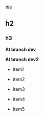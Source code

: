 #h1

## h2

### h3

**At branch dev**

**At branch dev2**

* item1

* item2

* item3

* item4

* item5
